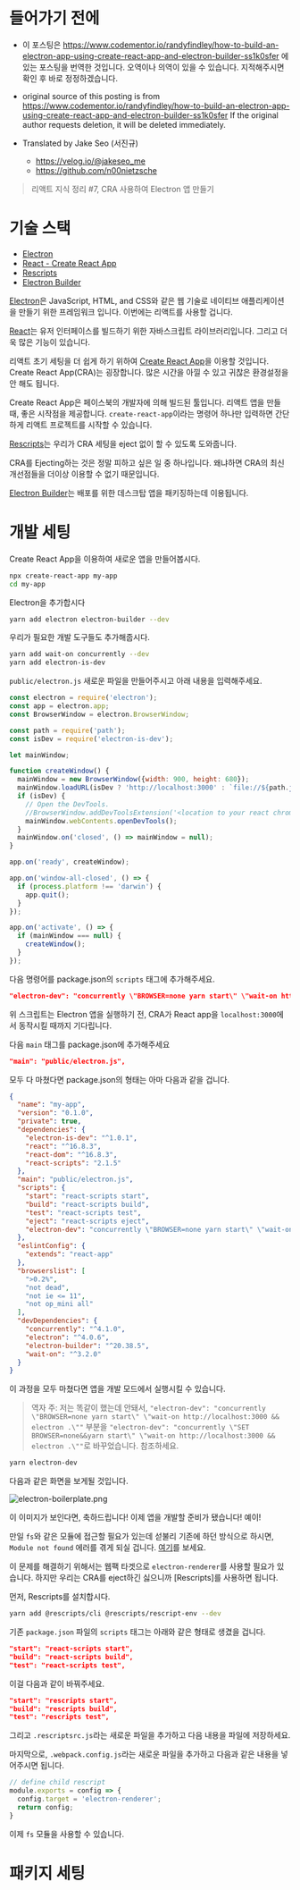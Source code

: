 # 들어가기 전에

- 이 포스팅은 https://www.codementor.io/randyfindley/how-to-build-an-electron-app-using-create-react-app-and-electron-builder-ss1k0sfer 에 있는 포스팅을 번역한 것입니다. 오역이나 의역이 있을 수 있습니다. 지적해주시면 확인 후 바로 정정하겠습니다.

- original source of this posting is from https://www.codementor.io/randyfindley/how-to-build-an-electron-app-using-create-react-app-and-electron-builder-ss1k0sfer If the original author requests deletion, it will be deleted immediately.

- Translated by Jake Seo (서진규)

	- https://velog.io/@jakeseo_me
	- https://github.com/n00nietzsche
    
> 리액트 지식 정리 #7, CRA 사용하여 Electron 앱 만들기

# 기술 스택

- [Electron](https://electronjs.org/)
- [React - Create React App](https://github.com/facebook/create-react-app)
- [Rescripts](https://github.com/harrysolovay/rescripts)
- [Electron Builder](https://github.com/electron-userland/electron-builder)

[Electron](https://electronjs.org/)은 JavaScript, HTML, and CSS와 같은 웹 기술로 네이티브 애플리케이션을 만들기 위한 프레임워크 입니다. 이번에는 리액트를 사용할 겁니다.

[React](https://reactjs.org/)는 유저 인터페이스를 빌드하기 위한 자바스크립트 라이브러리입니다. 그리고 더욱 많은 기능이 있습니다.

리액트 초기 세팅을 더 쉽게 하기 위하여 [Create React App](https://github.com/facebook/create-react-app)을 이용할 것입니다. Create React App(CRA)는 굉장합니다. 많은 시간을 아낄 수 있고 귀찮은 환경설정을 안 해도 됩니다.

Create React App은 페이스북의 개발자에 의해 빌드된 툴입니다. 리액트 앱을 만들 때, 좋은 시작점을 제공합니다. `create-react-app`이라는 명령어 하나만 입력하면 간단하게 리액트 프로젝트를 시작할 수 있습니다.

[Rescripts](https://github.com/harrysolovay/rescripts)는 우리가 CRA 세팅을 eject 없이 할 수 있도록 도와줍니다.

CRA를 Ejecting하는 것은 정말 피하고 싶은 일 중 하나입니다. 왜냐하면 CRA의 최신 개선점들을 더이상 이용할 수 없기 때문입니다.

[Electron Builder](https://github.com/electron-userland/electron-builder)는 배포를 위한 데스크탑 앱을 패키징하는데 이용됩니다.

# 개발 세팅

Create React App을 이용하여 새로운 앱을 만들어봅시다.

```bash
npx create-react-app my-app
cd my-app
```

Electron을 추가합시다

```bash
yarn add electron electron-builder --dev
```

우리가 필요한 개발 도구들도 추가해줍시다.

```bash
yarn add wait-on concurrently --dev
yarn add electron-is-dev
```

`public/electron.js` 새로운 파일을 만들어주시고 아래 내용을 입력해주세요.

```js
const electron = require('electron');
const app = electron.app;
const BrowserWindow = electron.BrowserWindow;

const path = require('path');
const isDev = require('electron-is-dev');

let mainWindow;

function createWindow() {
  mainWindow = new BrowserWindow({width: 900, height: 680});
  mainWindow.loadURL(isDev ? 'http://localhost:3000' : `file://${path.join(__dirname, '../build/index.html')}`);
  if (isDev) {
    // Open the DevTools.
    //BrowserWindow.addDevToolsExtension('<location to your react chrome extension>');
    mainWindow.webContents.openDevTools();
  }
  mainWindow.on('closed', () => mainWindow = null);
}

app.on('ready', createWindow);

app.on('window-all-closed', () => {
  if (process.platform !== 'darwin') {
    app.quit();
  }
});

app.on('activate', () => {
  if (mainWindow === null) {
    createWindow();
  }
});
```

다음 명령어를 package.json의 `scripts` 태그에 추가해주세요.

```json
"electron-dev": "concurrently \"BROWSER=none yarn start\" \"wait-on http://localhost:3000 && electron .\""
```

위 스크립트는 Electron 앱을 실행하기 전, CRA가 React app을 `localhost:3000`에서 동작시킬 때까지 기다립니다.

다음 `main` 태그를 package.json에 추가해주세요

```json
"main": "public/electron.js",
```

모두 다 마쳤다면 package.json의 형태는 아마 다음과 같을 겁니다.

```json
{
  "name": "my-app",
  "version": "0.1.0",
  "private": true,
  "dependencies": {
    "electron-is-dev": "^1.0.1",
    "react": "^16.8.3",
    "react-dom": "^16.8.3",
    "react-scripts": "2.1.5"
  },
  "main": "public/electron.js",
  "scripts": {
    "start": "react-scripts start",
    "build": "react-scripts build",
    "test": "react-scripts test",
    "eject": "react-scripts eject",
    "electron-dev": "concurrently \"BROWSER=none yarn start\" \"wait-on http://localhost:3000 && electron .\""
  },
  "eslintConfig": {
    "extends": "react-app"
  },
  "browserslist": [
    ">0.2%",
    "not dead",
    "not ie <= 11",
    "not op_mini all"
  ],
  "devDependencies": {
    "concurrently": "^4.1.0",
    "electron": "^4.0.6",
    "electron-builder": "^20.38.5",
    "wait-on": "^3.2.0"
  }
}
```

이 과정을 모두 마쳤다면 앱을 개발 모드에서 실행시킬 수 있습니다.
> 역자 주: 저는 똑같이 했는데 안돼서, `"electron-dev": "concurrently \"BROWSER=none yarn start\" \"wait-on http://localhost:3000 && electron .\""` 부분을 `"electron-dev": "concurrently \"SET BROWSER=none&&yarn start\" \"wait-on http://localhost:3000 && electron .\""`로 바꾸었습니다. 참조하세요.


```bash
yarn electron-dev
```

다음과 같은 화면을 보게될 것입니다.

![electron-boilerplate.png](https://images.velog.io/post-images/jakeseo_me/1c9c56d0-72d1-11e9-b0a6-33b98a0ee4d6/electron-boilerplate.png)

이 이미지가 보인다면, 축하드립니다! 이제 앱을 개발할 준비가 됐습니다! 예이!


만일 `fs`와 같은 모듈에 접근할 필요가 있는데 섣불리 기존에 하던 방식으로 하시면, `Module not found` 에러를 겪게 되실 겁니다. [여기](https://stackoverflow.com/questions/35428639/how-can-i-use-fs-in-react-with-electron)를 보세요.

이 문제를 해결하기 위해서는 웹팩 타겟으로 `electron-renderer`를 사용할 필요가 있습니다. 하지만 우리는 CRA를 eject하긴 싫으니까 [Rescripts]를 사용하면 됩니다. 

먼저, Rescripts를 설치합시다.

```bash
yarn add @rescripts/cli @rescripts/rescript-env --dev
```

기존 `package.json` 파일의 `scripts` 태그는 아래와 같은 형태로 생겼을 겁니다.

```json
"start": "react-scripts start",
"build": "react-scripts build",
"test": "react-scripts test",
```

이걸 다음과 같이 바꿔주세요.

```json
"start": "rescripts start",
"build": "rescripts build",
"test": "rescripts test",
```

그리고 `.rescriptsrc.js`라는 새로운 파일을 추가하고 다음 내용을 파일에 저장하세요.

마지막으로, `.webpack.config.js`라는 새로운 파일을 추가하고 다음과 같은 내용을 넣어주시면 됩니다.

```js
// define child rescript
module.exports = config => {
  config.target = 'electron-renderer';
  return config;
}
```

이제 `fs` 모듈을 사용할 수 있습니다.

# 패키지 세팅
